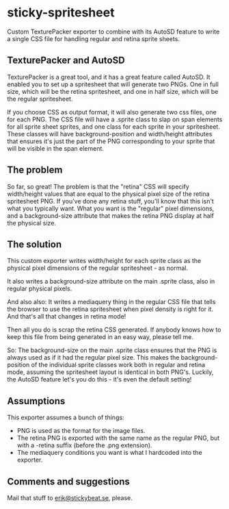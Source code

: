 sticky-spritesheet
==================

Custom TexturePacker exporter to combine with its AutoSD feature to write a single CSS file for handling regular and retina sprite sheets.

TexturePacker and AutoSD
------------------------

TexturePacker is a great tool, and it has a great feature called AutoSD. It enabled you to set up a spritesheet that will generate two PNGs. One in full size, which will be the retina spritesheet, and one in half size, which will be the regular spritesheet. 

If you choose CSS as output format, it will also generate two css files, one for each PNG. The CSS file will have a .sprite class to slap on span elements for all sprite sheet sprites, and one class for each sprite in your spritesheet. These classes will have background-position and width/height attributes that ensures it's just the part of the PNG corresponding to your sprite that will be visible in the span element.

The problem
-----------

So far, so great! The problem is that the "retina" CSS will specify width/height values that are equal to the physical pixel size of the retina spritesheet PNG. If you've done any retina stuff, you'll know that this isn't what you typically want. What you want is the "regular" pixel dimensions, and a background-size attribute that makes the retina PNG display at half the physical size.

The solution
------------

This custom exporter writes width/height for each sprite class as the physical pixel dimensions of the regular spritesheet - as normal. 

It also writes a background-size attribute on the main .sprite class, also in regular physical pixels. 

And also also: It writes a mediaquery thing in the regular CSS file that tells the browser to use the retina spritesheet when pixel density is right for it. And that's all that changes in retina mode!

Then all you do is scrap the retina CSS generated. If anybody knows how to keep this file from being generated in an easy way, please tell me.

So: The background-size on the main .sprite class ensures that the PNG is always used as if it had the regular pixel size. This makes the background-position of the individual sprite classes work both in regular and retina mode, assuming the spritesheet layout is identical in both PNG's. Luckily, the AutoSD feature let's you do this - it's even the default setting!

Assumptions
-----------

This exporter assumes a bunch of things:

- PNG is used as the format for the image files.
- The retina PNG is exported with the same name as the regular PNG, but with a -retina suffix (before the .png extension).
- The mediaquery conditions you want is what I hardcoded into the exporter. 

Comments and suggestions
------------------------

Mail that stuff to erik@stickybeat.se, please.
